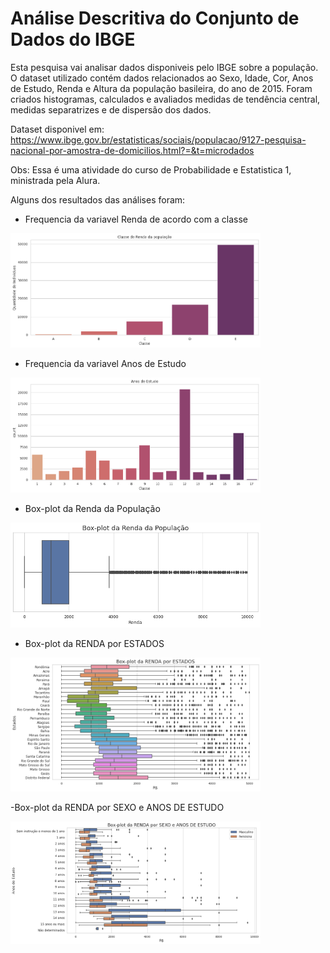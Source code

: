 # Análise Descritiva do Conjunto de Dados do IBGE

Esta pesquisa vai analisar dados disponiveis pelo IBGE sobre a população. O dataset utilizado contém dados relacionados ao Sexo, Idade, Cor, Anos de Estudo, Renda e Altura da população basileira, do ano de 2015. Foram criados histogramas, calculados e avaliados medidas de tendência central, medidas separatrizes e de dispersão dos dados.

Dataset disponivel em: https://www.ibge.gov.br/estatisticas/sociais/populacao/9127-pesquisa-nacional-por-amostra-de-domicilios.html?=&t=microdados

Obs: Essa é uma atividade do curso de Probabilidade e Estatistica 1, ministrada pela Alura.

Alguns dos resultados das análises foram:

- Frequencia da variavel Renda de acordo com a classe

<img src="imagens/1.png"  width="400"/>

- Frequencia da variavel Anos de Estudo

<img src="imagens/2.png"  width="400"/>

- Box-plot da Renda da População

<img src="imagens/4.png"  width="400"/>

- Box-plot da RENDA por ESTADOS

<img src="imagens/5.png"  width="400"/>

-Box-plot da RENDA por SEXO e ANOS DE ESTUDO

<img src="imagens/7.png"  width="400"/>

